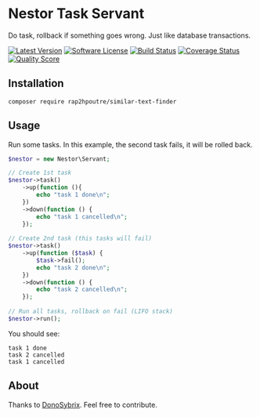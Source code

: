 # Nestor Task Servant
Do task, rollback if something goes wrong. Just like database transactions.

[![Latest Version](https://img.shields.io/github/release/rap2hpoutre/nestor.svg?style=flat-square)](https://github.com/rap2hpoutre/nestor/releases)
[![Software License](https://img.shields.io/badge/license-MIT-brightgreen.svg?style=flat-square)](LICENSE)
[![Build Status](https://img.shields.io/scrutinizer/build/g/rap2hpoutre/nestor.svg?style=flat-square)](https://travis-ci.org/rap2hpoutre/nestor)
[![Coverage Status](https://img.shields.io/scrutinizer/coverage/g/rap2hpoutre/nestor.svg?style=flat-square)](https://scrutinizer-ci.com/g/rap2hpoutre/nestor/code-structure)
[![Quality Score](https://img.shields.io/scrutinizer/g/rap2hpoutre/nestor.svg?style=flat-square)](https://scrutinizer-ci.com/g/rap2hpoutre/nestor)

## Installation
```
composer require rap2hpoutre/similar-text-finder
```
## Usage
Run some tasks. In this example, the second task fails, it will be rolled back.
```php
$nestor = new Nestor\Servant;

// Create 1st task
$nestor->task()
    ->up(function (){
        echo "task 1 done\n";
    })
    ->down(function () {
        echo "task 1 cancelled\n";
    });
    
// Create 2nd task (this tasks will fail)
$nestor->task()
    ->up(function ($task) {
        $task->fail();
        echo "task 2 done\n";
    })
    ->down(function () {
        echo "task 2 cancelled\n";
    });
    
// Run all tasks, rollback on fail (LIFO stack)
$nestor->run();
```
You should see:
```
task 1 done
task 2 cancelled
task 1 cancelled
```

## About
Thanks to [DonoSybrix](https://github.com/DonoSybrix). Feel free to contribute.
